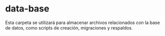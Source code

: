 # data-base

Esta carpeta se utilizará para almacenar archivos relacionados con la base de datos, como scripts de creación, migraciones y respaldos.
